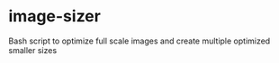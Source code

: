 # image-sizer
Bash script to optimize full scale images and create multiple optimized smaller sizes

